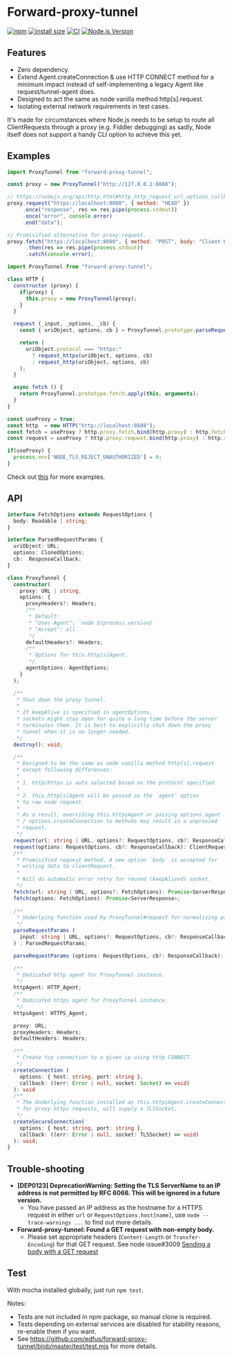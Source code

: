 # Forward-proxy-tunnel

[![npm](https://img.shields.io/npm/v/forward-proxy-tunnel?logo=npm)](https://www.npmjs.com/package/forward-proxy-tunnel)
[![install size](https://packagephobia.com/badge?p=forward-proxy-tunnel)](https://packagephobia.com/result?p=forward-proxy-tunnel)
[![CI](https://github.com/edfus/forward-proxy-tunnel/actions/workflows/node.js.yml/badge.svg?branch=master)](https://github.com/edfus/forward-proxy-tunnel/actions/workflows/node.js.yml)
[![Node.js Version](https://raw.githubusercontent.com/edfus/storage/master/node-lts-badge.svg)](https://nodejs.org/en/about/releases/)

## Features

- Zero dependency.
- Extend Agent.createConnection & use HTTP CONNECT method for a minimum impact instead of self-implementing a legacy Agent like request/tunnel-agent does.
- Designed to act the same as node vanilla method http\[s\].request.
- Isolating external network requirements in test cases.

It's made for circumstances where Node.js needs to be setup to route all ClientRequests through a proxy (e.g. Fiddler debugging) as sadly, Node itself does not support a handy CLI option to achieve this yet.

## Examples

```js
import ProxyTunnel from "forward-proxy-tunnel";

const proxy = new ProxyTunnel("http://127.0.0.1:8888");

// https://nodejs.org/api/http.html#http_http_request_url_options_callback
proxy.request("https://localhost:8080", { method: "HEAD" })
     .once("response", res => res.pipe(process.stdout))
     .once("error", console.error)
     .end("data");

// Promisified alternative for proxy.request.
proxy.fetch("https://localhost:8080", { method: "POST", body: "Client Hello" })
      .then(res => res.pipe(process.stdout))
      .catch(console.error);
```

```js
import ProxyTunnel from "forward-proxy-tunnel";

class HTTP {
  constructor (proxy) {
    if(proxy) {
      this.proxy = new ProxyTunnel(proxy);
    }
  }

  request (_input, _options, _cb) {
    const { uriObject, options, cb } = ProxyTunnel.prototype.parseRequestParams(_input, _options, _cb);

    return (
      uriObject.protocol === "https:"
        ? request_https(uriObject, options, cb)
        : request_http(uriObject, options, cb)
    );
  }

  async fetch () {
    return ProxyTunnel.prototype.fetch.apply(this, arguments);
  }
}

const useProxy = true;
const http  = new HTTP("http://localhost:8888");
const fetch = useProxy ? http.proxy.fetch.bind(http.proxy) : http.fetch.bind(http);
const request = useProxy ? http.proxy.request.bind(http.proxy) : http.request.bind(http);

if(useProxy) {
  process.env['NODE_TLS_REJECT_UNAUTHORIZED'] = 0;
}
```

Check out [this](https://github.com/edfus/networking-dumpster/blob/a2ae44f3c07bc0d5e5b6d53f482589e65fa5854c/web-automation/helpers.js#L123-L222) for more examples.

## API

```ts
interface FetchOptions extends RequestOptions {
  body: Readable | string;
}

interface ParsedRequestParams {
  uriObject: URL;
  options: ClonedOptions;
  cb:  ResponseCallback;
}

class ProxyTunnel {
  constructor(
    proxy: URL | string,
    options: {
      proxyHeaders?: Headers;
      /**
       * Default:
       * "User-Agent": `node ${process.version}`
       * "Accept": all
       */
      defaultHeaders?: Headers;
      /**
       * Options for this.http[s]Agent.
       */
      agentOptions: AgentOptions;
    }
  );

  /**
   * Shut down the proxy tunnel.
   * 
   * If keepAlive is specified in agentOptions,
   * sockets might stay open for quite a long time before the server 
   * terminates them. It is best to explicitly shut down the proxy 
   * tunnel when it is no longer needed.
   */
  destroy(): void;

  /**
   * Designed to be the same as node vanilla method http[s].request
   * except following differences:
   * 
   * 1. http/https is auto selected based on the protocol specified
   * 
   * 2. this.http[s]Agent will be passed as the `agent` option 
   * to raw node request.
   * 
   * As a result, overriding this.httpsAgent or passing options.agent
   * / options.createConnection to methods may result in a unproxied
   * request.
   */
  request(url: string | URL, options?: RequestOptions, cb?: ResponseCallback): ClientRequest;
  request(options: RequestOptions, cb?: ResponseCallback): ClientRequest;
  /**
   * Promisified request method. A new option `body` is accepted for
   * writing data to clientRequest.
   * 
   * Will do automatic error retry for reused (keepAlived) socket. 
   */
  fetch(url: string | URL, options?: FetchOptions): Promise<ServerResponse>;
  fetch(options: FetchOptions): Promise<ServerResponse>;
  
  /**
   * Underlying function used by ProxyTunnel#request for normalizing parameters.
   */
  parseRequestParams (
    input: string | URL, options?: RequestOptions, cb?: ResponseCallback
  ) : ParsedRequestParams;

  parseRequestParams (options: RequestOptions, cb?: ResponseCallback): ParsedRequestParams;

  /**
   * Dedicated http agent for ProxyTunnel instance.
   */
  httpAgent: HTTP_Agent;
  /**
   * Dedicated https agent for ProxyTunnel instance.
   */
  httpsAgent: HTTPS_Agent;

  proxy: URL;
  proxyHeaders: Headers;
  defaultHeaders: Headers;

  /**
   * Create tcp connection to a given ip using http CONNECT.
   */
  createConnection (
    options: { host: string, port: string },
    callback: ((err: Error | null, socket: Socket) => void)
  ): void
  /**
   * The Underlying function installed as this.httpsAgent.createConnection
   * for proxy https requests, will supply a TLSSocket.
   */
  createSecureConnection(
    options: { host: string, port: string },
    callback: ((err: Error | null, socket: TLSSocket) => void)
  ): void;
}
```

## Trouble-shooting

- **[DEP0123] DeprecationWarning: Setting the TLS ServerName to an IP address is not permitted by RFC 6066. This will be ignored in a future version.**
  - You have passed an IP address as the hostname for a HTTPS request in either `url` or `RequestOptions.host[name]`, use `node --trace-warnings ...` to find out more details.
- **Forward-proxy-tunnel: Found a GET request with non-empty body.**
  - Please set appropriate headers (`Content-Length` or `Transfer-Encoding`) for that GET request. See node issue#3009 [Sending a body with a GET request](https://github.com/nodejs/node/issues/3009)

## Test

With mocha installed globally, just run `npm test`.

Notes:
- Tests are not included in npm package, so manual clone is required.
- Tests depending on external services are disabled for stability reasons, re-enable them if you want.
- See <https://github.com/edfus/forward-proxy-tunnel/blob/master/test/test.mjs> for more details.